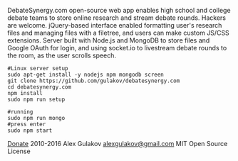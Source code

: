 DebateSynergy.com open-source web app enables high school and college debate teams to store online research and stream debate rounds. Hackers are welcome. jQuery-based interface enabled formatting user's research files and managing files with a filetree, and users can make custom JS/CSS extensions. Server built with Node.js and MongoDB to store files and Google OAuth for login,  and using socket.io to livestream debate rounds to the room, as the user scrolls speech.


```
#Linux server setup
sudo apt-get install -y nodejs npm mongodb screen
git clone https://github.com/gulakov/debatesynergy.com
cd debatesynergy.com
npm install
sudo npm run setup

#running
sudo npm run mongo
#press enter
sudo npm start
```


[Donate](https://www.paypal.com/cgi-bin/webscr?cmd=_s-xclick&hosted_button_id=RPK6PTFJ6ZJFC) 
2010-2016 Alex Gulakov alexgulakov@gmail.com MIT Open Source License
